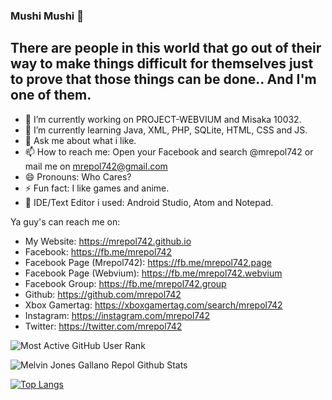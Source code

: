 ### Mushi Mushi 👋

## There are people in this world that go out of their way to make things difficult for themselves just to prove that those things can be done.. And I'm one of them.

- 🔭 I’m currently working on PROJECT-WEBVIUM and Misaka 10032.
- 🌱 I’m currently learning Java, XML, PHP, SQLite, HTML, CSS and JS.
- 💬 Ask me about what i like.
- 📫 How to reach me: Open your Facebook and search @mrepol742 or mail me on mrepol742@gmail.com
- 😄 Pronouns: Who Cares?
- ⚡ Fun fact: I like games and anime.
- 📝 IDE/Text Editor i used: Android Studio, Atom and Notepad.

Ya guy's can reach me on:
- My Website: https://mrepol742.github.io
- Facebook: https://fb.me/mrepol742
- Facebook Page (Mrepol742): https://fb.me/mrepol742.page
- Facebook Page (Webvium): https://fb.me/mrepol742.webvium
- Facebook Group: https://fb.me/mrepol742.group
- Github: https://github.com/mrepol742
- Xbox Gamertag: https://xboxgamertag.com/search/mrepol742
- Instagram: https://instagram.com/mrepol742
- Twitter: https://twitter.com/mrepol742


![Most Active GitHub User Rank](https://enibdhv97zm33sz.m.pipedream.net)

![Melvin Jones Gallano Repol Github Stats](https://github-readme-stats.vercel.app/api?username=mrepol742&show_icons=true&theme=radical)

[![Top Langs](https://github-readme-stats.vercel.app/api/top-langs/?username=mrepol742)](https://github.com/mrepol742/github-readme-stats)
